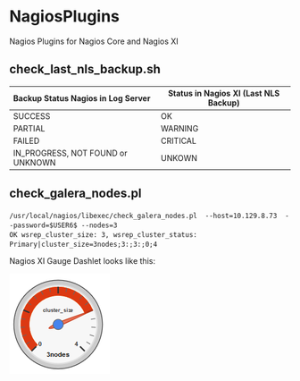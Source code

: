 # NagiosPlugins
Nagios Plugins for Nagios Core and Nagios XI


## check_last_nls_backup.sh


| Backup Status Nagios in Log Server  | Status in Nagios XI (Last NLS Backup) |
| :---------------------------------|---------------------------------------|
| SUCCESS                           | OK                                    |
| PARTIAL                           | WARNING                               |
| FAILED                            | CRITICAL                              |
| IN_PROGRESS, NOT FOUND or UNKNOWN | UNKOWN                                |


## check_galera_nodes.pl

``/usr/local/nagios/libexec/check_galera_nodes.pl  --host=10.129.8.73  --password=$USER6$ --nodes=3``
\
``OK wsrep_cluster_size: 3, wsrep_cluster_status: Primary|cluster_size=3nodes;3:;3:;0;4``

Nagios XI Gauge Dashlet looks like this:

![Gauge](img/Galera%20Gauge.png)
